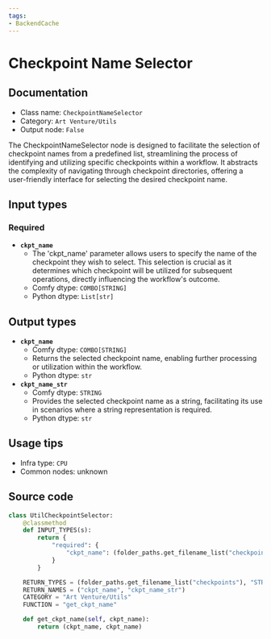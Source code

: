 ```yaml
---
tags:
- BackendCache
---
```


# Checkpoint Name Selector
## Documentation
- Class name: `CheckpointNameSelector`
- Category: `Art Venture/Utils`
- Output node: `False`

The CheckpointNameSelector node is designed to facilitate the selection of checkpoint names from a predefined list, streamlining the process of identifying and utilizing specific checkpoints within a workflow. It abstracts the complexity of navigating through checkpoint directories, offering a user-friendly interface for selecting the desired checkpoint name.
## Input types
### Required
- **`ckpt_name`**
    - The 'ckpt_name' parameter allows users to specify the name of the checkpoint they wish to select. This selection is crucial as it determines which checkpoint will be utilized for subsequent operations, directly influencing the workflow's outcome.
    - Comfy dtype: `COMBO[STRING]`
    - Python dtype: `List[str]`
## Output types
- **`ckpt_name`**
    - Comfy dtype: `COMBO[STRING]`
    - Returns the selected checkpoint name, enabling further processing or utilization within the workflow.
    - Python dtype: `str`
- **`ckpt_name_str`**
    - Comfy dtype: `STRING`
    - Provides the selected checkpoint name as a string, facilitating its use in scenarios where a string representation is required.
    - Python dtype: `str`
## Usage tips
- Infra type: `CPU`
- Common nodes: unknown


## Source code
```python
class UtilCheckpointSelector:
    @classmethod
    def INPUT_TYPES(s):
        return {
            "required": {
                "ckpt_name": (folder_paths.get_filename_list("checkpoints"),),
            }
        }

    RETURN_TYPES = (folder_paths.get_filename_list("checkpoints"), "STRING")
    RETURN_NAMES = ("ckpt_name", "ckpt_name_str")
    CATEGORY = "Art Venture/Utils"
    FUNCTION = "get_ckpt_name"

    def get_ckpt_name(self, ckpt_name):
        return (ckpt_name, ckpt_name)

```
